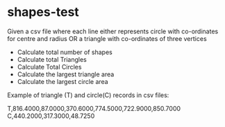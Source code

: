 # shapes-test

Given a csv file where each line either represents circle with co-ordinates for centre and radius OR a triangle with co-ordinates of three vertices

- Calculate total number of shapes
- Calculate total Triangles
- Calculate Total Circles
- Calculate the largest triangle area
- Calculate the largest circle area

Example of triangle (T) and circle(C) records in csv files:

T,816.4000,87.0000,370.6000,774.5000,722.9000,850.7000 C,440.2000,317.3000,48.7250
